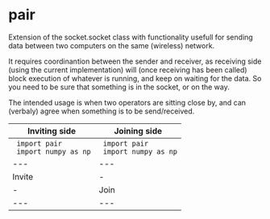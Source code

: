 # pair

Extension of the socket.socket class with functionality usefull for sending data between two computers on the same (wireless) network.
    
It requires coordinantion between the sender and receiver, as receiving side (using the current implementation) will (once receiving has been called) block execution of whatever is running, and keep on waiting for the data. So you need to be sure that something is in the socket, or on the way.

The intended usage is when two operators are sitting close by, and can (verbaly) agree when something is to be send/received.


| Inviting side   | Joining side  |
|---|---|
|  <code> import pair </code> <br/> <code> import numpy as np </code> | <code> import pair </code> <br/> <code> import numpy as np </code>   |
|---|---|
|  Invite | -  |
|  - | Join  |
|---|---|
